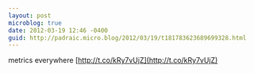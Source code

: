 ```yaml
---
layout: post
microblog: true
date: 2012-03-19 12:46 -0400
guid: http://padraic.micro.blog/2012/03/19/t181783623689699328.html
---
```

metrics everywhere [http://t.co/kRy7vUjZ](http://t.co/kRy7vUjZ)
